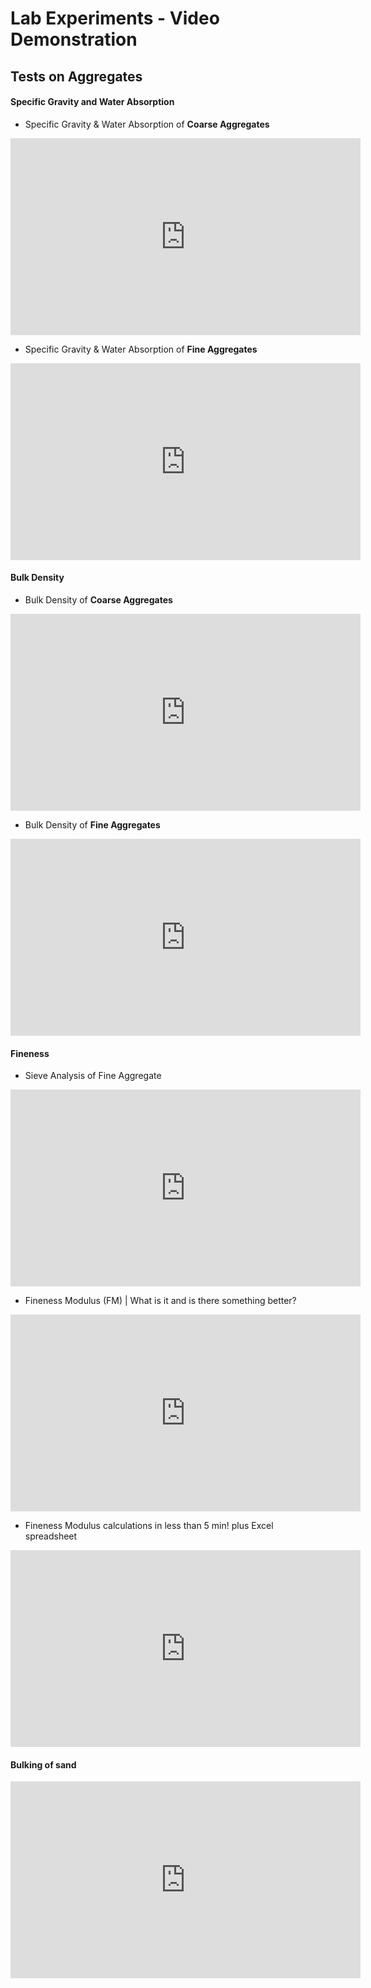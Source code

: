 # Lab Experiments - Video Demonstration

## Tests on Aggregates

#### **Specific Gravity and Water Absorption**

- Specific Gravity & Water Absorption of **Coarse Aggregates**

<iframe width="560" height="315" src="https://www.youtube.com/embed/hqXFPq676iM" title="YouTube video player" frameborder="0" allow="accelerometer; autoplay; clipboard-write; encrypted-media; gyroscope; picture-in-picture" allowfullscreen></iframe>

- Specific Gravity & Water Absorption of **Fine Aggregates**

<iframe width="560" height="315" src="https://www.youtube.com/embed/l6vk0EM4yPg" title="YouTube video player" frameborder="0" allow="accelerometer; autoplay; clipboard-write; encrypted-media; gyroscope; picture-in-picture" allowfullscreen></iframe>

#### **Bulk Density**

- Bulk Density of **Coarse Aggregates**

<iframe width="560" height="315" src="https://www.youtube.com/embed/F_xuEo3scwQ" title="YouTube video player" frameborder="0" allow="accelerometer; autoplay; clipboard-write; encrypted-media; gyroscope; picture-in-picture" allowfullscreen></iframe>

- Bulk Density of **Fine Aggregates**

<iframe width="560" height="315" src="https://www.youtube.com/embed/Fz1PCixlSiI" title="YouTube video player" frameborder="0" allow="accelerometer; autoplay; clipboard-write; encrypted-media; gyroscope; picture-in-picture" allowfullscreen></iframe>

#### **Fineness**

- Sieve Analysis of Fine Aggregate

<iframe width="560" height="315" src="https://www.youtube.com/embed/7nhp3vmi860" title="YouTube video player" frameborder="0" allow="accelerometer; autoplay; clipboard-write; encrypted-media; gyroscope; picture-in-picture" allowfullscreen></iframe>

- Fineness Modulus (FM) | What is it and is there something better?

<iframe width="560" height="315" src="https://www.youtube.com/embed/KesR4501bhE" title="YouTube video player" frameborder="0" allow="accelerometer; autoplay; clipboard-write; encrypted-media; gyroscope; picture-in-picture" allowfullscreen></iframe>

- Fineness Modulus calculations in less than 5 min! plus Excel spreadsheet

<iframe width="560" height="315" src="https://www.youtube.com/embed/Y92BOwe8bmo" title="YouTube video player" frameborder="0" allow="accelerometer; autoplay; clipboard-write; encrypted-media; gyroscope; picture-in-picture" allowfullscreen></iframe>

#### **Bulking of sand**

<iframe width="560" height="315" src="https://www.youtube.com/embed/Odfz20NkzGo" title="YouTube video player" frameborder="0" allow="accelerometer; autoplay; clipboard-write; encrypted-media; gyroscope; picture-in-picture" allowfullscreen></iframe>
